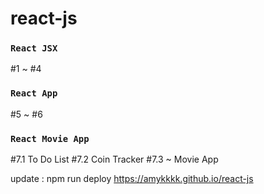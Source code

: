 # react-js

### `React JSX`
#1 ~ #4

### `React App`
#5 ~ #6

### `React Movie App`
#7.1 To Do List
#7.2 Coin Tracker
#7.3 ~ Movie App

update : npm run deploy
https://amykkkk.github.io/react-js